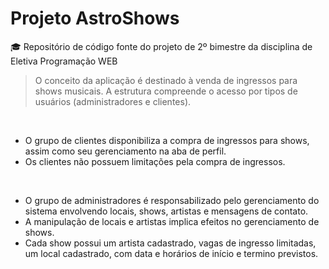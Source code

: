 # Projeto AstroShows
🎓 Repositório de código fonte do projeto de 2º bimestre da disciplina de Eletiva Programação WEB

> O conceito da aplicação é destinado à venda de ingressos para shows musicais.
> A estrutura compreende o acesso por tipos de usuários (administradores e clientes). 
</br>

- O grupo de clientes disponibiliza a compra de ingressos  para shows, assim como seu gerenciamento na aba de perfil.
- Os clientes não possuem limitações pela compra de ingressos.
</br>

- O grupo de administradores é responsabilizado pelo gerenciamento do sistema envolvendo locais, shows, artistas e mensagens de contato. 
- A manipulação de locais e artistas implica efeitos no gerenciamento de shows.
- Cada show possui um artista cadastrado, vagas de ingresso limitadas, um local cadastrado, com data e horários de início e termino previstos.
